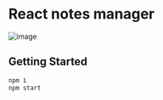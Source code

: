 # React notes manager
![image](https://user-images.githubusercontent.com/51038336/215073621-4aad5172-2447-4170-a4ef-05249ab4025a.png)

## Getting Started
```bash
npm i
npm start
```

